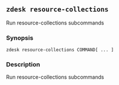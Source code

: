 ## `zdesk resource-collections`

Run resource-collections subcommands

### Synopsis

    zdesk resource-collections COMMAND[ ... ]

### Description

Run resource-collections subcommands


